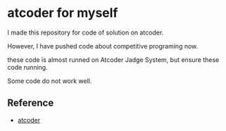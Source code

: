 # atcoder for myself

I made this repository for code of solution on atcoder.

However, I have pushed code about competitive programing now.

these code is almost runned on Atcoder Jadge System, but ensure these code running.

Some code do not work well.

## Reference

- [atcoder](https://atcoder.jp/)
